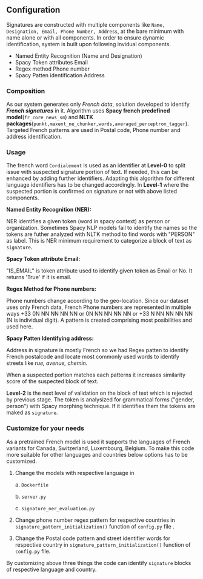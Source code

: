 ## Configuration 

Signatures are constructed with multiple components like `Name, Designation, Email, Phone Number, Address`, at the bare minimum with name alone or with all components. In order to ensure dynamic identification, system is built upon following invidual components. 

- Named Entity Recognition (Name and Designation)
- Spacy Token attributes Email 
- Regex method Phone number 
- Spacy Patten identification Address 

### Composition

As our system generates only _French data_, solution developed to identify _**French signatures**_ in it. Algorithm uses **Spacy french predefined model**(`fr_core_news_sm`) and **NLTK packages**(`punkt,maxent_ne_chunker,words,averaged_perceptron_tagger`). Targeted French patterns are used in Postal code, Phone number and address identification. 

### Usage

The french word `Cordialement` is used as an identifier at **Level-0** to split issue with suspected signature portion of text. If needed, this can be enhanced by adding further identifiers. Adapting this algorithm for different language identifiers has to be changed accordingly.  In **Level-1** where the suspected portion is confirmed on signature or not with above listed components.  

**Named Entity Recognition (NER):**

NER identifies a given token (word in spacy context) as person or organization. Sometimes Spacy NLP models fail to identify the names so the tokens are futher analyzed with NLTK method to find words with "PERSON" as label. This is NER minimum requirement to categorize a block of text as ```signature```.

**Spacy Token attribute Email:**

"IS_EMAIL" is token attribute used to identify given token as Email or No. It returns 'True' if it is email. 

**Regex Method for Phone numbers:**

Phone numbers change according to the geo-location. Since our dataset uses only French data, French Phone numbers are represented in multiple ways  +33 0N NN NN NN NN or 0N NN NN NN NN or +33 N NN NN NN NN (N is individual digit). A pattern is created comprising most posibilities and used here.

**Spacy Patten Identifying address:**

Address in signature is mostly French so we had Regex patten to identify French postalcode and locate most commonly used words to identify streets like _rue, avenue, chemin_. 

When a suspected portion matches each patterns it increases similarity score of the suspected block of text. 

**Level-2** is the next level of validation on the block of text which is rejected by previous stage. The token is analysized for grammatical forms ("gender, person") with Spacy morphing technique. If it identifies them the tokens are maked as ```signature```.

### Customize for your needs

As a pretrained French model is used it supports the languages of French variants for Canada, Switzerland, Luxembourg, Belgium. To make this code more suitable for other languages and countries below options has to be customized.

1. Change the models with respective language in 

    a. `Dockerfile`

    b. `server.py`
    
    c. `signature_ner_evaluation.py`


2. Change phone number regex pattern for respective countries in `signature_pattern_initialization()` function of `config.py` file .
3. Change the Postal code pattern and street identifier words for respective country in `signature_pattern_initialization()` function of `config.py` file.

By customizing above three things the code can identify ```signature``` blocks of respective language and country. 